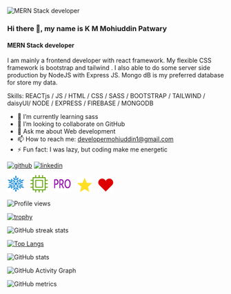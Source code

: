 ![MERN Stack developer](https://miro.medium.com/max/1400/1*OaQpmkPzetUvWAB5sO9ZVg.png)

### Hi there 👋, my name is K M Mohiuddin Patwary
#### MERN Stack developer


I am mainly a frontend developer with react framework. My flexible CSS framework is bootstrap and tailwind . I also able to do some server side production by NodeJS with Express JS. Mongo dB is my preferred database for store my data.

Skills: REACTjs / JS / HTML / CSS / SASS / BOOTSTRAP / TAILWIND / daisyUI/ NODE / EXPRESS / FIREBASE / MONGODB

- 🌱 I’m currently learning sass 
- 👯 I’m looking to collaborate on GitHub 
- 💬 Ask me about Web development 
- 📫 How to reach me: developermohiuddin1@gmail.com 
- ⚡ Fun fact: I was lazy, but coding make me energetic 


[<img src='https://cdn.jsdelivr.net/npm/simple-icons@3.0.1/icons/github.svg' alt='github' height='40'>](https://github.com/mohiuddin2721)  [<img src='https://cdn.jsdelivr.net/npm/simple-icons@3.0.1/icons/linkedin.svg' alt='linkedin' height='40'>](https://www.linkedin.com/in/https://www.linkedin.com/in/k-m-mohiuddin-patwary//)  

<a href='https://archiveprogram.github.com/'><img src='https://raw.githubusercontent.com/acervenky/animated-github-badges/master/assets/acbadge.gif' width='40' height='40'></a> <a href='https://docs.github.com/en/developers'><img src='https://raw.githubusercontent.com/acervenky/animated-github-badges/master/assets/devbadge.gif' width='40' height='40'></a> <a href='https://github.com/pricing'><img src='https://raw.githubusercontent.com/acervenky/animated-github-badges/master/assets/pro.gif' width='40' height='40'></a> <a href='https://stars.github.com/'><img src='https://raw.githubusercontent.com/acervenky/animated-github-badges/master/assets/starbadge.gif' width='35' height='35'></a> <a href='https://docs.github.com/en/github/supporting-the-open-source-community-with-github-sponsors'><img src='https://raw.githubusercontent.com/acervenky/animated-github-badges/master/assets/sponsorbadge.gif' width='35' height='35'></a> 

![Profile views](https://gpvc.arturio.dev/mohiuddin2721)

[![trophy](https://github-profile-trophy.vercel.app/?username=mohiuddin2721)](https://github.com/ryo-ma/github-profile-trophy)

![GitHub streak stats](https://github-readme-streak-stats.herokuapp.com/?user=mohiuddin2721) 

[![Top Langs](https://github-readme-stats.vercel.app/api/top-langs/?username=mohiuddin2721)](https://github.com/anuraghazra/github-readme-stats)

![GitHub stats](https://github-readme-stats.vercel.app/api?username=mohiuddin2721&show_icons=true)  

![GitHub Activity Graph](https://activity-graph.herokuapp.com/graph?username=mohiuddin2721)  

![GitHub metrics](https://metrics.lecoq.io/mohiuddin2721)  

 

  
